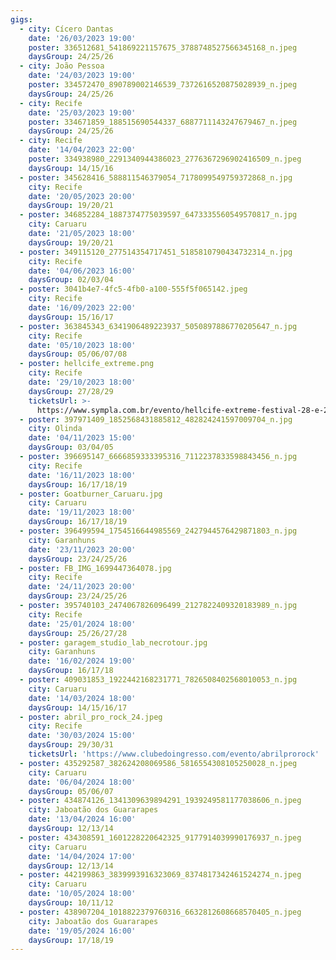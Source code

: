 ```yaml
---
gigs:
  - city: Cícero Dantas
    date: '26/03/2023 19:00'
    poster: 336512681_541869221157675_3788748527566345168_n.jpeg
    daysGroup: 24/25/26
  - city: João Pessoa
    date: '24/03/2023 19:00'
    poster: 334572470_890789002146539_7372616520875028939_n.jpeg
    daysGroup: 24/25/26
  - city: Recife
    date: '25/03/2023 19:00'
    poster: 334671859_188515690544337_6887711143247679467_n.jpeg
    daysGroup: 24/25/26
  - city: Recife
    date: '14/04/2023 22:00'
    poster: 334938980_2291340944386023_2776367296902416509_n.jpeg
    daysGroup: 14/15/16
  - poster: 345628416_588811546379054_7178099549759372868_n.jpg
    city: Recife
    date: '20/05/2023 20:00'
    daysGroup: 19/20/21
  - poster: 346852284_1887374775039597_6473335560549570817_n.jpg
    city: Caruaru
    date: '21/05/2023 18:00'
    daysGroup: 19/20/21
  - poster: 349115120_277514354717451_5185810790434732314_n.jpg
    city: Recife
    date: '04/06/2023 16:00'
    daysGroup: 02/03/04
  - poster: 3041b4e7-4fc5-4fb0-a100-555f5f065142.jpeg
    city: Recife
    date: '16/09/2023 22:00'
    daysGroup: 15/16/17
  - poster: 363845343_6341906489223937_5050897886770205647_n.jpg
    city: Recife
    date: '05/10/2023 18:00'
    daysGroup: 05/06/07/08
  - poster: hellcife_extreme.png
    city: Recife
    date: '29/10/2023 18:00'
    daysGroup: 27/28/29
    ticketsUrl: >-
      https://www.sympla.com.br/evento/hellcife-extreme-festival-28-e-29-outubro-2023-recife-pe/2013632
  - poster: 397971409_1852568431885812_482824241597009704_n.jpg
    city: Olinda
    date: '04/11/2023 15:00'
    daysGroup: 03/04/05
  - poster: 396695147_6666859333395316_7112237833598843456_n.jpg
    city: Recife
    date: '16/11/2023 18:00'
    daysGroup: 16/17/18/19
  - poster: Goatburner_Caruaru.jpg
    city: Caruaru
    date: '19/11/2023 18:00'
    daysGroup: 16/17/18/19
  - poster: 396499594_1754516644985569_2427944576429871803_n.jpg
    city: Garanhuns
    date: '23/11/2023 20:00'
    daysGroup: 23/24/25/26
  - poster: FB_IMG_1699447364078.jpg
    city: Recife
    date: '24/11/2023 20:00'
    daysGroup: 23/24/25/26
  - poster: 395740103_2474067826096499_2127822409320183989_n.jpg
    city: Recife
    date: '25/01/2024 18:00'
    daysGroup: 25/26/27/28
  - poster: garagem_studio_lab_necrotour.jpg
    city: Garanhuns
    date: '16/02/2024 19:00'
    daysGroup: 16/17/18
  - poster: 409031853_1922442168231771_7826508402568010053_n.jpg
    city: Caruaru
    date: '14/03/2024 18:00'
    daysGroup: 14/15/16/17
  - poster: abril_pro_rock_24.jpeg
    city: Recife
    date: '30/03/2024 15:00'
    daysGroup: 29/30/31
    ticketsUrl: 'https://www.clubedoingresso.com/evento/abrilprorock'
  - poster: 435292587_382624208069586_5816554308105250028_n.jpeg
    city: Caruaru
    date: '06/04/2024 18:00'
    daysGroup: 05/06/07
  - poster: 434874126_1341309639894291_1939249581177038606_n.jpeg
    city: Jaboatão dos Guararapes
    date: '13/04/2024 16:00'
    daysGroup: 12/13/14
  - poster: 434308591_1601228220642325_9177914039990176937_n.jpeg
    city: Caruaru
    date: '14/04/2024 17:00'
    daysGroup: 12/13/14
  - poster: 442199863_3839993916323069_8374817342461524274_n.jpeg
    city: Caruaru
    date: '10/05/2024 18:00'
    daysGroup: 10/11/12
  - poster: 438907204_1018822379760316_6632812608668570405_n.jpeg
    city: Jaboatão dos Guararapes
    date: '19/05/2024 16:00'
    daysGroup: 17/18/19
---
```


